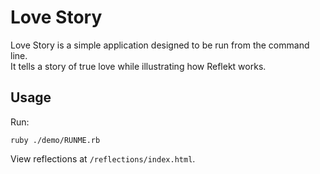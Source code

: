 # Love Story

Love Story is a simple application designed to be run from the command line.  
It tells a story of true love while illustrating how Reflekt works.

## Usage

Run:
```
ruby ./demo/RUNME.rb
```

View reflections at `/reflections/index.html`.
